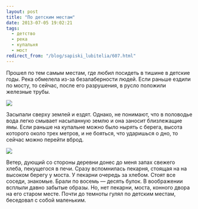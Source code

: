 ```yaml
---
layout: post
title: "По детским местам"
date: 2013-07-05 19:02:21
tags:
  - детство
  - река
  - купальня
  - мост
redirect_from: "/blog/sapiski_lubitelia/607.html"
---
```

Прошел по тем самым местам, где любил посидеть в тишине в детские годы.
Река обмелела из-за безалаберности людей. Если раньше ездили по мосту,
то сейчас, после его разрушения, в русло положили железные трубы.

![](http://fishingguru.ru/uploads/images/00/00/01/2013/08/15/aa1212.jpg)

Засыпали сверху землей и ездят. Однако, не понимают, что в половодье
вода легко смывает насыпанную землю и она заносит близлежащие ямы. Если
раньше на купальне можно было нырять с берега, высота которого около
трех метров, и не бояться, что ударишься о дно, то сейчас можно перейти
вброд.

![](http://fishingguru.ru/uploads/images/00/00/01/2013/08/15/e1ff9a.jpg)

Ветер, дующий со стороны деревни донес до меня запах свежего хлеба,
пекущегося в печи. Сразу вспомнилась пекарня, стоящая на на высоком
берегу у моста. У пекарни очередь за хлебом. Стоят все соседи, знакомые.
Брали по восемь — десять булок. В воображении всплыли давно забытые
образы. Но, нет пекарни, моста, конного двора на его старом месте. Почти
до темноты гулял по детским местам, беседовал с собой маленьким.
